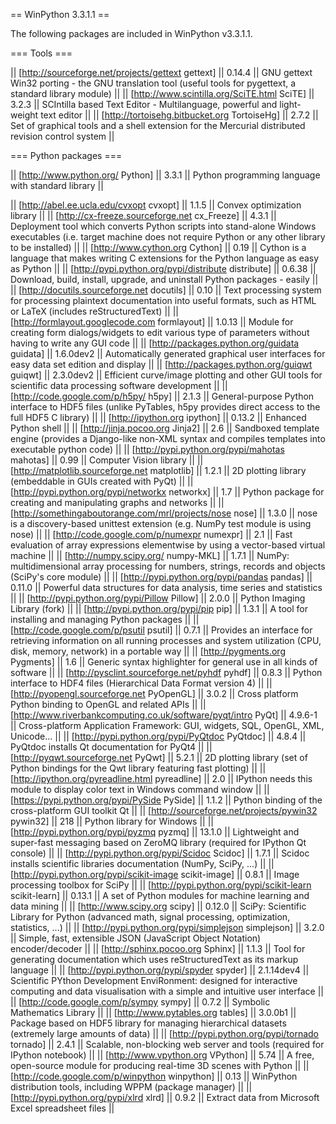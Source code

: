 == WinPython 3.3.1.1 ==

The following packages are included in WinPython v3.3.1.1.

=== Tools ===

|| [http://sourceforge.net/projects/gettext gettext] || 0.14.4 || GNU gettext Win32 porting - the GNU translation tool (useful tools for pygettext, a standard library module) ||
|| [http://www.scintilla.org/SciTE.html SciTE] || 3.2.3 || SCIntilla based Text Editor - Multilanguage, powerful and light-weight text editor ||
|| [http://tortoisehg.bitbucket.org TortoiseHg] || 2.7.2 || Set of graphical tools and a shell extension for the Mercurial distributed revision control system ||

=== Python packages ===

|| [http://www.python.org/ Python] || 3.3.1 || Python programming language with standard library ||

|| [http://abel.ee.ucla.edu/cvxopt cvxopt] || 1.1.5 || Convex optimization library ||
|| [http://cx-freeze.sourceforge.net cx_Freeze] || 4.3.1 || Deployment tool which converts Python scripts into stand-alone Windows executables (i.e. target machine does not require Python or any other library to be installed) ||
|| [http://www.cython.org Cython] || 0.19 || Cython is a language that makes writing C extensions for the Python language as easy as Python ||
|| [http://pypi.python.org/pypi/distribute distribute] || 0.6.38 || Download, build, install, upgrade, and uninstall Python packages - easily ||
|| [http://docutils.sourceforge.net docutils] || 0.10 || Text processing system for processing plaintext documentation into useful formats, such as HTML or LaTeX (includes reStructuredText) ||
|| [http://formlayout.googlecode.com formlayout] || 1.0.13 || Module for creating form dialogs/widgets to edit various type of parameters without having to write any GUI code ||
|| [http://packages.python.org/guidata guidata] || 1.6.0dev2 || Automatically generated graphical user interfaces for easy data set edition and display ||
|| [http://packages.python.org/guiqwt guiqwt] || 2.3.0dev2 || Efficient curve/image plotting and other GUI tools for scientific data processing software development ||
|| [http://code.google.com/p/h5py/ h5py] || 2.1.3 || General-purpose Python interface to HDF5 files (unlike PyTables, h5py provides direct access to the full HDF5 C library) ||
|| [http://ipython.org ipython] || 0.13.2 || Enhanced Python shell ||
|| [http://jinja.pocoo.org Jinja2] || 2.6 || Sandboxed template engine (provides a Django-like non-XML syntax and compiles templates into executable python code) ||
|| [http://pypi.python.org/pypi/mahotas mahotas] || 0.99 || Computer Vision library ||
|| [http://matplotlib.sourceforge.net matplotlib] || 1.2.1 || 2D plotting library (embeddable in GUIs created with PyQt) ||
|| [http://pypi.python.org/pypi/networkx networkx] || 1.7 || Python package for creating and manipulating graphs and networks ||
|| [http://somethingaboutorange.com/mrl/projects/nose nose] || 1.3.0 || nose is a discovery-based unittest extension (e.g. NumPy test module is using nose) ||
|| [http://code.google.com/p/numexpr numexpr] || 2.1 || Fast evaluation of array expressions elementwise by using a vector-based virtual machine ||
|| [http://numpy.scipy.org/ numpy-MKL] || 1.7.1 || NumPy: multidimensional array processing for numbers, strings, records and objects (SciPy's core module) ||
|| [http://pypi.python.org/pypi/pandas pandas] || 0.11.0 || Powerful data structures for data analysis, time series and statistics ||
|| [http://pypi.python.org/pypi/Pillow Pillow] || 2.0.0 || Python Imaging Library (fork) ||
|| [http://pypi.python.org/pypi/pip pip] || 1.3.1 || A tool for installing and managing Python packages ||
|| [http://code.google.com/p/psutil psutil] || 0.7.1 || Provides an interface for retrieving information on all running processes and system utilization (CPU, disk, memory, network) in a portable way ||
|| [http://pygments.org Pygments] || 1.6 || Generic syntax highlighter for general use in all kinds of software ||
|| [http://pysclint.sourceforge.net/pyhdf pyhdf] || 0.8.3 || Python interface to HDF4 files (Hierarchical Data Format version 4) ||
|| [http://pyopengl.sourceforge.net PyOpenGL] || 3.0.2 || Cross platform Python binding to OpenGL and related APIs ||
|| [http://www.riverbankcomputing.co.uk/software/pyqt/intro PyQt] || 4.9.6-1 || Cross-platform Application Framework: GUI, widgets, SQL, OpenGL, XML, Unicode... ||
|| [http://pypi.python.org/pypi/PyQtdoc PyQtdoc] || 4.8.4 || PyQtdoc installs Qt documentation for PyQt4 ||
|| [http://pyqwt.sourceforge.net PyQwt] || 5.2.1 || 2D plotting library (set of Python bindings for the Qwt library featuring fast plotting) ||
|| [http://ipython.org/pyreadline.html pyreadline] || 2.0 || IPython needs this module to display color text in Windows command window ||
|| [https://pypi.python.org/pypi/PySide PySide] || 1.1.2 || Python binding of the cross-platform GUI toolkit Qt ||
|| [http://sourceforge.net/projects/pywin32 pywin32] || 218 || Python library for Windows ||
|| [http://pypi.python.org/pypi/pyzmq pyzmq] || 13.1.0 || Lightweight and super-fast messaging based on ZeroMQ library (required for IPython Qt console) ||
|| [http://pypi.python.org/pypi/Scidoc Scidoc] || 1.7.1 || Scidoc installs scientific libraries documentation (NumPy, SciPy, ...) ||
|| [http://pypi.python.org/pypi/scikit-image scikit-image] || 0.8.1 || Image processing toolbox for SciPy ||
|| [http://pypi.python.org/pypi/scikit-learn scikit-learn] || 0.13.1 || A set of Python modules for machine learning and data mining ||
|| [http://www.scipy.org scipy] || 0.12.0 || SciPy: Scientific Library for Python (advanced math, signal processing, optimization, statistics, ...) ||
|| [http://pypi.python.org/pypi/simplejson simplejson] || 3.2.0 || Simple, fast, extensible JSON (JavaScript Object Notation) encoder/decoder ||
|| [http://sphinx.pocoo.org Sphinx] || 1.1.3 || Tool for generating documentation which uses reStructuredText as its markup language ||
|| [http://pypi.python.org/pypi/spyder spyder] || 2.1.14dev4 || Scientific PYthon Development EnviRonment: designed for interactive computing and data visualisation with a simple and intuitive user interface ||
|| [http://code.google.com/p/sympy sympy] || 0.7.2 || Symbolic Mathematics Library ||
|| [http://www.pytables.org tables] || 3.0.0b1 || Package based on HDF5 library for managing hierarchical datasets (extremely large amounts of data) ||
|| [http://pypi.python.org/pypi/tornado tornado] || 2.4.1 || Scalable, non-blocking web server and tools (required for IPython notebook) ||
|| [http://www.vpython.org VPython] || 5.74 || A free, open-source module for producing real-time 3D scenes with Python ||
|| [http://code.google.com/p/winpython winpython] || 0.13 || WinPython distribution tools, including WPPM (package manager) ||
|| [http://pypi.python.org/pypi/xlrd xlrd] || 0.9.2 || Extract data from Microsoft Excel spreadsheet files ||